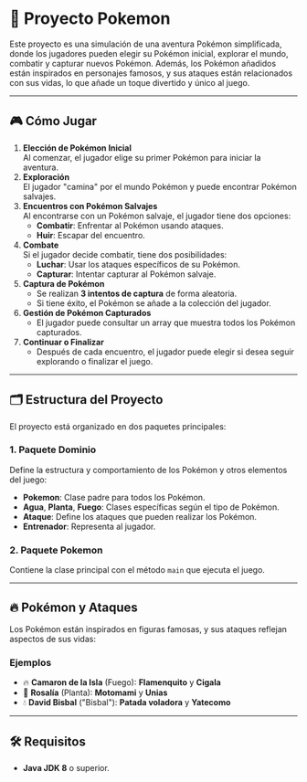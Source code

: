 # 🐾 Proyecto Pokemon

Este proyecto es una simulación de una aventura Pokémon simplificada, donde los jugadores pueden elegir su Pokémon inicial, explorar el mundo, combatir y capturar nuevos Pokémon. Además, los Pokémon añadidos están inspirados en personajes famosos, y sus ataques están relacionados con sus vidas, lo que añade un toque divertido y único al juego.

---

## 🎮 Cómo Jugar
1. **Elección de Pokémon Inicial**  
   Al comenzar, el jugador elige su primer Pokémon para iniciar la aventura.
2. **Exploración**  
   El jugador "camina" por el mundo Pokémon y puede encontrar Pokémon salvajes.
3. **Encuentros con Pokémon Salvajes**  
   Al encontrarse con un Pokémon salvaje, el jugador tiene dos opciones:  
   - **Combatir**: Enfrentar al Pokémon usando ataques.  
   - **Huir**: Escapar del encuentro.
4. **Combate**  
   Si el jugador decide combatir, tiene dos posibilidades:  
   - **Luchar**: Usar los ataques específicos de su Pokémon.  
   - **Capturar**: Intentar capturar al Pokémon salvaje.
5. **Captura de Pokémon**  
   - Se realizan **3 intentos de captura** de forma aleatoria.  
   - Si tiene éxito, el Pokémon se añade a la colección del jugador.  
6. **Gestión de Pokémon Capturados**  
   - El jugador puede consultar un array que muestra todos los Pokémon capturados.
7. **Continuar o Finalizar**  
   - Después de cada encuentro, el jugador puede elegir si desea seguir explorando o finalizar el juego.

---

## 🗂️ Estructura del Proyecto
El proyecto está organizado en dos paquetes principales:

### **1. Paquete Dominio**
Define la estructura y comportamiento de los Pokémon y otros elementos del juego:
- **Pokemon**: Clase padre para todos los Pokémon.
- **Agua**, **Planta**, **Fuego**: Clases específicas según el tipo de Pokémon.
- **Ataque**: Define los ataques que pueden realizar los Pokémon.
- **Entrenador**: Representa al jugador.

### **2. Paquete Pokemon**
Contiene la clase principal con el método `main` que ejecuta el juego.

---

## 🔥 Pokémon y Ataques
Los Pokémon están inspirados en figuras famosas, y sus ataques reflejan aspectos de sus vidas:

### **Ejemplos**
- 🔥 **Camaron de la Isla** (Fuego): **Flamenquito** y **Cigala**
- 🌱 **Rosalía** (Planta): **Motomami** y **Unias**
- 💧 **David Bisbal** ("Bisbal"): **Patada voladora** y **Yatecomo**

---

## 🛠️ Requisitos
- **Java JDK 8** o superior.


